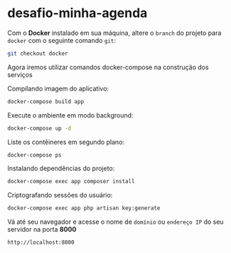 # desafio-minha-agenda

Com o **Docker** instalado em sua máquina, altere o `branch` do projeto para `docker` com o seguinte comando `git`:

```sh
git checkout docker
```
Agora iremos utilizar comandos docker-compose na construção dos serviços

Compilando imagem do aplicativo:

```sh
docker-compose build app
```

Execute o ambiente em modo background:

```sh
docker-compose up -d
```

Liste os contêineres em segundo plano:

```sh
docker-compose ps
```

Instalando dependências do projeto:

```sh
docker-compose exec app composer install
```

Criptografando sessões do usuário:

```sh
docker-compose exec app php artisan key:generate
```

Vá até seu navegador e acesse o nome de `domínio` ou `endereço IP` do seu servidor na porta **8000**

`http://localhost:8000`
